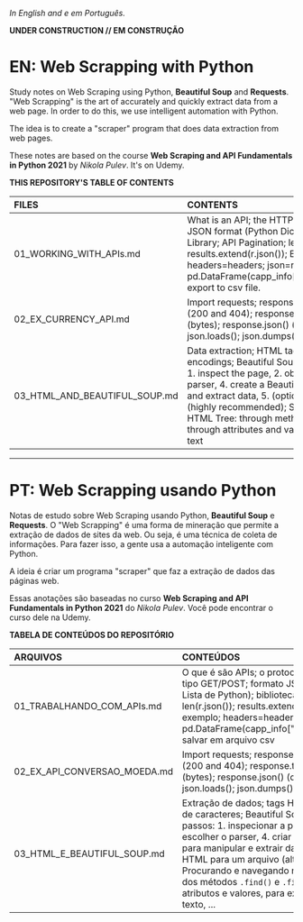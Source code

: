 _In English and e em Português._

**UNDER CONSTRUCTION // EM CONSTRUÇÃO**

# EN: Web Scrapping with Python

Study notes on Web Scraping using Python, **Beautiful Soup** and **Requests**. "Web Scrapping" is the art of accurately and quickly extract data from a web page. In order to do this, we use intelligent automation with Python.

The idea is to create a "scraper" program that does data extraction from web pages.

These notes are based on the course **Web Scraping and API Fundamentals in Python 2021** by _Nikola Pulev_. It's on Udemy.

**THIS REPOSITORY'S TABLE OF CONTENTS**

FILES | CONTENTS
:--- | :--------
01_WORKING_WITH_APIs.md | What is an API; the HTTP Protocol; GET/POST requests; JSON format (Python Dictionary and Lists); Pandas Library; API Pagination; len(r.json()); results.extend(r.json()); EDAMAM API Example; headers=headers; json=recipe; pd.DataFrame(capp_info["totalNutrients"]).transpose(); export to csv file.
02_EX_CURRENCY_API.md | Import requests; response.ok; response.status_code (200 and 404); response.text (text); response.content (bytes); response.json() (dict); response.json().keys(); json.loads(); json.dumps()
03_HTML_AND_BEAUTIFUL_SOUP.md | Data extraction; HTML tags and attributes; character encodings; Beautiful Soup (Python Library); Five steps: 1. inspect the page, 2. obtain the HTML, 3. choose a parser, 4. create a BeautifulSoup object to manipulate and extract data, 5. (optional) export the HTML to a file (highly recommended); Searching and navigating the HTML Tree: through methods `.find()` and `.find_all()`, through attributes and values, to extract data, to extract text

---
# PT: Web Scrapping usando Python
Notas de estudo sobre Web Scraping usando Python, **Beautiful Soup** e **Requests**. O "Web Scrapping" é uma forma de mineração que permite a extração de dados de sites da web. Ou seja, é uma técnica de coleta de informações. Para fazer isso, a gente usa a automação inteligente com Python.

A ideia é criar um programa "scraper" que faz a extração de dados das páginas web.

Essas anotações são baseadas no curso **Web Scraping and API Fundamentals in Python 2021** do _Nikola Pulev_. Você pode encontrar o curso dele na Udemy.

**TABELA DE CONTEÚDOS DO REPOSITÓRIO**

ARQUIVOS | CONTEÚDOS
:------ | :---------
01_TRABALHANDO_COM_APIs.md | O que é são APIs; o protocolo HTTP; requisições do tipo GET/POST; formato JSON (similar ao Dicionário e a Lista de Python); biblioteca Pandas; Paginação API; len(r.json()); results.extend(r.json()); EDAMAM API exemplo; headers=headers; json=recipe; pd.DataFrame(capp_info["totalNutrients"]).transpose(); salvar em arquivo csv
02_EX_API_CONVERSAO_MOEDA.md | Import requests; response.ok; response.status_code (200 and 404); response.text (text); response.content (bytes); response.json() (dict); response.json().keys(); json.loads(); json.dumps()
03_HTML_E_BEAUTIFUL_SOUP.md | Extração de dados; tags HTML e atributos; encodings de caracteres; Beautiful Soup (biblioteca Pyton); Cinco passos: 1. inspecionar a página, 2. obter o HTML, 3. escolher o parser, 4. criar um objeto BeautifulSoup para manipular e extrair dados, 5. (opcional) exportar o HTML para um arquivo (altamente recomendado); Procurando e navegando na árvore HTML: por meio dos métodos `.find()` e `.find_all()`, por meio dos atributos e valores, para extrair dados, para extrair texto, ...


